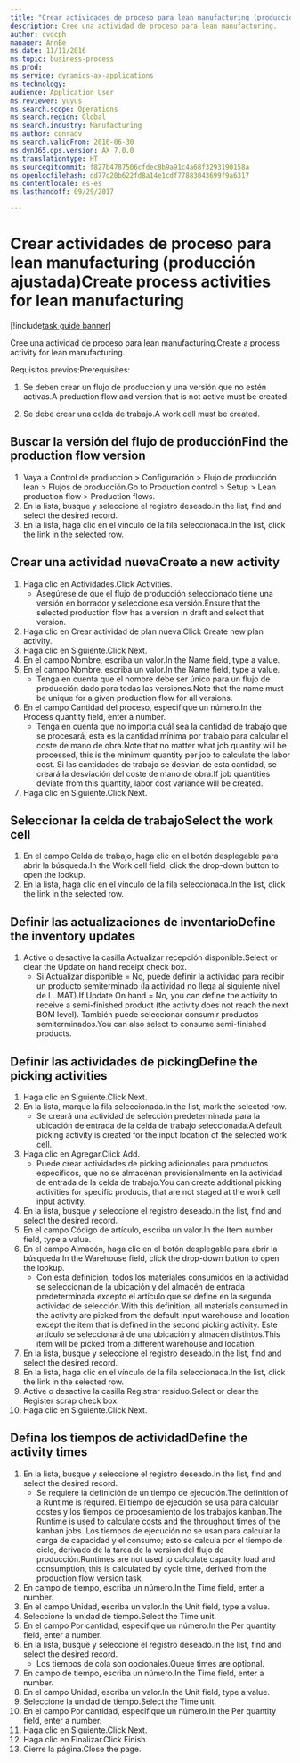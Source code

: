 ```yaml
--- 
title: "Crear actividades de proceso para lean manufacturing (producción ajustada)"
description: Cree una actividad de proceso para lean manufacturing.
author: cvocph
manager: AnnBe
ms.date: 11/11/2016
ms.topic: business-process
ms.prod: 
ms.service: dynamics-ax-applications
ms.technology: 
audience: Application User
ms.reviewer: yuyus
ms.search.scope: Operations
ms.search.region: Global
ms.search.industry: Manufacturing
ms.author: conradv
ms.search.validFrom: 2016-06-30
ms.dyn365.ops.version: AX 7.0.0
ms.translationtype: HT
ms.sourcegitcommit: f827b4787506cfdec8b9a91c4a68f3293190158a
ms.openlocfilehash: dd77c20b622fd8a14e1cdf77883043699f9a6317
ms.contentlocale: es-es
ms.lasthandoff: 09/29/2017

---
```

# <a name="create-process-activities-for-lean-manufacturing"></a><span data-ttu-id="e84b2-103">Crear actividades de proceso para lean manufacturing (producción ajustada)</span><span class="sxs-lookup"><span data-stu-id="e84b2-103">Create process activities for lean manufacturing</span></span>

[!include[task guide banner](../../includes/task-guide-banner.md)]

<span data-ttu-id="e84b2-104">Cree una actividad de proceso para lean manufacturing.</span><span class="sxs-lookup"><span data-stu-id="e84b2-104">Create a process activity for lean manufacturing.</span></span> 

<span data-ttu-id="e84b2-105">Requisitos previos:</span><span class="sxs-lookup"><span data-stu-id="e84b2-105">Prerequisites:</span></span> 

1. <span data-ttu-id="e84b2-106">Se deben crear un flujo de producción y una versión que no estén activas.</span><span class="sxs-lookup"><span data-stu-id="e84b2-106">A production flow and version that is not active must be created.</span></span>

2. <span data-ttu-id="e84b2-107">Se debe crear una celda de trabajo.</span><span class="sxs-lookup"><span data-stu-id="e84b2-107">A work cell must be created.</span></span>


## <a name="find-the-production-flow-version"></a><span data-ttu-id="e84b2-108">Buscar la versión del flujo de producción</span><span class="sxs-lookup"><span data-stu-id="e84b2-108">Find the production flow version</span></span>
1. <span data-ttu-id="e84b2-109">Vaya a Control de producción > Configuración > Flujo de producción lean > Flujos de producción.</span><span class="sxs-lookup"><span data-stu-id="e84b2-109">Go to Production control > Setup > Lean production flow > Production flows.</span></span>
2. <span data-ttu-id="e84b2-110">En la lista, busque y seleccione el registro deseado.</span><span class="sxs-lookup"><span data-stu-id="e84b2-110">In the list, find and select the desired record.</span></span>
3. <span data-ttu-id="e84b2-111">En la lista, haga clic en el vínculo de la fila seleccionada.</span><span class="sxs-lookup"><span data-stu-id="e84b2-111">In the list, click the link in the selected row.</span></span>

## <a name="create-a-new-activity"></a><span data-ttu-id="e84b2-112">Crear una actividad nueva</span><span class="sxs-lookup"><span data-stu-id="e84b2-112">Create a new activity</span></span>
1. <span data-ttu-id="e84b2-113">Haga clic en Actividades.</span><span class="sxs-lookup"><span data-stu-id="e84b2-113">Click Activities.</span></span>
    * <span data-ttu-id="e84b2-114">Asegúrese de que el flujo de producción seleccionado tiene una versión en borrador y seleccione esa versión.</span><span class="sxs-lookup"><span data-stu-id="e84b2-114">Ensure that the selected production flow has a version in draft and select that version.</span></span>  
2. <span data-ttu-id="e84b2-115">Haga clic en Crear actividad de plan nueva.</span><span class="sxs-lookup"><span data-stu-id="e84b2-115">Click Create new plan activity.</span></span>
3. <span data-ttu-id="e84b2-116">Haga clic en Siguiente.</span><span class="sxs-lookup"><span data-stu-id="e84b2-116">Click Next.</span></span>
4. <span data-ttu-id="e84b2-117">En el campo Nombre, escriba un valor.</span><span class="sxs-lookup"><span data-stu-id="e84b2-117">In the Name field, type a value.</span></span>
5. <span data-ttu-id="e84b2-118">En el campo Nombre, escriba un valor.</span><span class="sxs-lookup"><span data-stu-id="e84b2-118">In the Name field, type a value.</span></span>
    * <span data-ttu-id="e84b2-119">Tenga en cuenta que el nombre debe ser único para un flujo de producción dado para todas las versiones.</span><span class="sxs-lookup"><span data-stu-id="e84b2-119">Note that the name must be unique for a given production flow for all versions.</span></span>  
6. <span data-ttu-id="e84b2-120">En el campo Cantidad del proceso, especifique un número.</span><span class="sxs-lookup"><span data-stu-id="e84b2-120">In the Process quantity field, enter a number.</span></span>
    * <span data-ttu-id="e84b2-121">Tenga en cuenta que no importa cuál sea la cantidad de trabajo que se procesará, esta es la cantidad mínima por trabajo para calcular el coste de mano de obra.</span><span class="sxs-lookup"><span data-stu-id="e84b2-121">Note that no matter what job quantity will be processed, this is the minimum quantity per job to calculate the labor cost.</span></span> <span data-ttu-id="e84b2-122">Si las cantidades de trabajo se desvían de esta cantidad, se creará la desviación del coste de mano de obra.</span><span class="sxs-lookup"><span data-stu-id="e84b2-122">If job quantities deviate from this quantity, labor cost variance will be created.</span></span>  
7. <span data-ttu-id="e84b2-123">Haga clic en Siguiente.</span><span class="sxs-lookup"><span data-stu-id="e84b2-123">Click Next.</span></span>

## <a name="select-the-work-cell"></a><span data-ttu-id="e84b2-124">Seleccionar la celda de trabajo</span><span class="sxs-lookup"><span data-stu-id="e84b2-124">Select the work cell</span></span>
1. <span data-ttu-id="e84b2-125">En el campo Celda de trabajo, haga clic en el botón desplegable para abrir la búsqueda.</span><span class="sxs-lookup"><span data-stu-id="e84b2-125">In the Work cell field, click the drop-down button to open the lookup.</span></span>
2. <span data-ttu-id="e84b2-126">En la lista, haga clic en el vínculo de la fila seleccionada.</span><span class="sxs-lookup"><span data-stu-id="e84b2-126">In the list, click the link in the selected row.</span></span>

## <a name="define-the-inventory-updates"></a><span data-ttu-id="e84b2-127">Definir las actualizaciones de inventario</span><span class="sxs-lookup"><span data-stu-id="e84b2-127">Define the inventory updates</span></span>
1. <span data-ttu-id="e84b2-128">Active o desactive la casilla Actualizar recepción disponible.</span><span class="sxs-lookup"><span data-stu-id="e84b2-128">Select or clear the Update on hand receipt check box.</span></span>
    * <span data-ttu-id="e84b2-129">Si Actualizar disponible = No, puede definir la actividad para recibir un producto semiterminado (la actividad no llega al siguiente nivel de L. MAT).</span><span class="sxs-lookup"><span data-stu-id="e84b2-129">If Update On hand = No, you can define the activity to receive a semi-finished product (the activity does not reach the next BOM level).</span></span>    <span data-ttu-id="e84b2-130">También puede seleccionar consumir productos semiterminados.</span><span class="sxs-lookup"><span data-stu-id="e84b2-130">You can also select to consume semi-finished products.</span></span>  

## <a name="define-the-picking-activities"></a><span data-ttu-id="e84b2-131">Definir las actividades de picking</span><span class="sxs-lookup"><span data-stu-id="e84b2-131">Define the picking activities</span></span>
1. <span data-ttu-id="e84b2-132">Haga clic en Siguiente.</span><span class="sxs-lookup"><span data-stu-id="e84b2-132">Click Next.</span></span>
2. <span data-ttu-id="e84b2-133">En la lista, marque la fila seleccionada.</span><span class="sxs-lookup"><span data-stu-id="e84b2-133">In the list, mark the selected row.</span></span>
    * <span data-ttu-id="e84b2-134">Se creará una actividad de selección predeterminada para la ubicación de entrada de la celda de trabajo seleccionada.</span><span class="sxs-lookup"><span data-stu-id="e84b2-134">A default picking activity is created for the input location of the selected work cell.</span></span>  
3. <span data-ttu-id="e84b2-135">Haga clic en Agregar.</span><span class="sxs-lookup"><span data-stu-id="e84b2-135">Click Add.</span></span>
    * <span data-ttu-id="e84b2-136">Puede crear actividades de picking adicionales para productos específicos, que no se almacenan provisionalmente en la actividad de entrada de la celda de trabajo.</span><span class="sxs-lookup"><span data-stu-id="e84b2-136">You can create additional picking activities for specific products, that are not staged at the work cell input activity.</span></span>  
4. <span data-ttu-id="e84b2-137">En la lista, busque y seleccione el registro deseado.</span><span class="sxs-lookup"><span data-stu-id="e84b2-137">In the list, find and select the desired record.</span></span>
5. <span data-ttu-id="e84b2-138">En el campo Código de artículo, escriba un valor.</span><span class="sxs-lookup"><span data-stu-id="e84b2-138">In the Item number field, type a value.</span></span>
6. <span data-ttu-id="e84b2-139">En el campo Almacén, haga clic en el botón desplegable para abrir la búsqueda.</span><span class="sxs-lookup"><span data-stu-id="e84b2-139">In the Warehouse field, click the drop-down button to open the lookup.</span></span>
    * <span data-ttu-id="e84b2-140">Con esta definición, todos los materiales consumidos en la actividad se seleccionan de la ubicación y del almacén de entrada predeterminada excepto el artículo que se define en la segunda actividad de selección.</span><span class="sxs-lookup"><span data-stu-id="e84b2-140">With this definition, all materials consumed in the activity are picked from the default input warehouse and location except the item that is defined in the second picking activity.</span></span> <span data-ttu-id="e84b2-141">Este artículo se seleccionará de una ubicación y almacén distintos.</span><span class="sxs-lookup"><span data-stu-id="e84b2-141">This item will be picked from a different warehouse and location.</span></span>  
7. <span data-ttu-id="e84b2-142">En la lista, busque y seleccione el registro deseado.</span><span class="sxs-lookup"><span data-stu-id="e84b2-142">In the list, find and select the desired record.</span></span>
8. <span data-ttu-id="e84b2-143">En la lista, haga clic en el vínculo de la fila seleccionada.</span><span class="sxs-lookup"><span data-stu-id="e84b2-143">In the list, click the link in the selected row.</span></span>
9. <span data-ttu-id="e84b2-144">Active o desactive la casilla Registrar residuo.</span><span class="sxs-lookup"><span data-stu-id="e84b2-144">Select or clear the Register scrap check box.</span></span>
10. <span data-ttu-id="e84b2-145">Haga clic en Siguiente.</span><span class="sxs-lookup"><span data-stu-id="e84b2-145">Click Next.</span></span>

## <a name="define-the-activity-times"></a><span data-ttu-id="e84b2-146">Defina los tiempos de actividad</span><span class="sxs-lookup"><span data-stu-id="e84b2-146">Define the activity times</span></span>
1. <span data-ttu-id="e84b2-147">En la lista, busque y seleccione el registro deseado.</span><span class="sxs-lookup"><span data-stu-id="e84b2-147">In the list, find and select the desired record.</span></span>
    * <span data-ttu-id="e84b2-148">Se requiere la definición de un tiempo de ejecución.</span><span class="sxs-lookup"><span data-stu-id="e84b2-148">The definition of a Runtime is required.</span></span> <span data-ttu-id="e84b2-149">El tiempo de ejecución se usa para calcular costes y los tiempos de procesamiento de los trabajos kanban.</span><span class="sxs-lookup"><span data-stu-id="e84b2-149">The Runtime is used to calculate costs and the throughput times of the kanban jobs.</span></span> <span data-ttu-id="e84b2-150">Los tiempos de ejecución no se usan para calcular la carga de capacidad y el consumo; esto se calcula por el tiempo de ciclo, derivado de la tarea de la versión del flujo de producción.</span><span class="sxs-lookup"><span data-stu-id="e84b2-150">Runtimes are not used to calculate capacity load and consumption, this is calculated by cycle time, derived from the production flow version task.</span></span>  
2. <span data-ttu-id="e84b2-151">En campo de tiempo, escriba un número.</span><span class="sxs-lookup"><span data-stu-id="e84b2-151">In the Time field, enter a number.</span></span>
3. <span data-ttu-id="e84b2-152">En el campo Unidad, escriba un valor.</span><span class="sxs-lookup"><span data-stu-id="e84b2-152">In the Unit field, type a value.</span></span>
4. <span data-ttu-id="e84b2-153">Seleccione la unidad de tiempo.</span><span class="sxs-lookup"><span data-stu-id="e84b2-153">Select the Time unit.</span></span>
5. <span data-ttu-id="e84b2-154">En el campo Por cantidad, especifique un número.</span><span class="sxs-lookup"><span data-stu-id="e84b2-154">In the Per quantity field, enter a number.</span></span>
6. <span data-ttu-id="e84b2-155">En la lista, busque y seleccione el registro deseado.</span><span class="sxs-lookup"><span data-stu-id="e84b2-155">In the list, find and select the desired record.</span></span>
    * <span data-ttu-id="e84b2-156">Los tiempos de cola son opcionales.</span><span class="sxs-lookup"><span data-stu-id="e84b2-156">Queue times are optional.</span></span>  
7. <span data-ttu-id="e84b2-157">En campo de tiempo, escriba un número.</span><span class="sxs-lookup"><span data-stu-id="e84b2-157">In the Time field, enter a number.</span></span>
8. <span data-ttu-id="e84b2-158">En el campo Unidad, escriba un valor.</span><span class="sxs-lookup"><span data-stu-id="e84b2-158">In the Unit field, type a value.</span></span>
9. <span data-ttu-id="e84b2-159">Seleccione la unidad de tiempo.</span><span class="sxs-lookup"><span data-stu-id="e84b2-159">Select the Time unit.</span></span>
10. <span data-ttu-id="e84b2-160">En el campo Por cantidad, especifique un número.</span><span class="sxs-lookup"><span data-stu-id="e84b2-160">In the Per quantity field, enter a number.</span></span>
11. <span data-ttu-id="e84b2-161">Haga clic en Siguiente.</span><span class="sxs-lookup"><span data-stu-id="e84b2-161">Click Next.</span></span>
12. <span data-ttu-id="e84b2-162">Haga clic en Finalizar.</span><span class="sxs-lookup"><span data-stu-id="e84b2-162">Click Finish.</span></span>
13. <span data-ttu-id="e84b2-163">Cierre la página.</span><span class="sxs-lookup"><span data-stu-id="e84b2-163">Close the page.</span></span>


